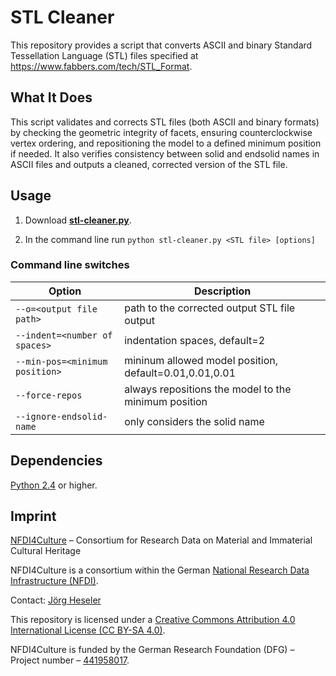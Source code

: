 # STL Cleaner

This repository provides a script that converts ASCII and binary Standard Tessellation Language (STL) files specified at https://www.fabbers.com/tech/STL_Format.

## What It Does

This script validates and corrects STL files (both ASCII and binary formats) by checking the geometric integrity of facets, ensuring counterclockwise vertex ordering, and repositioning the model to a defined minimum position if needed. It also verifies consistency between solid and endsolid names in ASCII files and outputs a cleaned, corrected version of the STL file.

## Usage

1. Download [**stl-cleaner.py**](./src/stl-cleaner.py).

2. In the command line run `python stl-cleaner.py <STL file> [options]`

### Command line switches

| Option                         | Description                                            |
| ------------------------------ | ------------------------------------------------------ |
| `--o=<output file path>`       | path to the corrected output STL file output           |
| `--indent=<number of spaces>`  | indentation spaces, default=2                          |
| `--min-pos=<minimum position>` | mininum allowed model position, default=0.01,0.01,0.01 |
| `--force-repos`                | always repositions the model to the minimum position   |
| `--ignore-endsolid-name`       | only considers the solid name                          |

## Dependencies

[Python 2.4](https://www.python.org/download/releases/2.4/) or higher.

## Imprint

[NFDI4Culture](https://nfdi4culture.de/) – Consortium for Research Data on Material and Immaterial Cultural Heritage

NFDI4Culture is a consortium within the German [National Research Data Infrastructure (NFDI)](https://www.nfdi.de/).

Contact: [Jörg Heseler](https://orcid.org/0000-0002-1497-627X)

This repository is licensed under a [Creative Commons Attribution 4.0 International License (CC BY-SA 4.0)](https://creativecommons.org/licenses/by-sa/4.0/).

NFDI4Culture is funded by the German Research Foundation (DFG) – Project number – [441958017](https://gepris.dfg.de/gepris/projekt/441958017).
